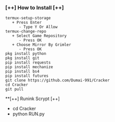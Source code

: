 ### [++] How to Install [++]
```
termux-setup-storage  
   + Press Enter
      - Type Y Or Allow
termux-change-repo
   + Select Game Repository
      - Press OK
   + Choose Mirror By Grimler
      - Press OK
pkg install python
pkg install git
pip install requests
pip install mechanize
pip install bs4
pip install futures
git clone https://github.com/Dumai-991/Cracker
cd Cracker
git pull
```
>
**[++] Runink Scrypt [++]
   + cd Cracker
   + python RUN.py
